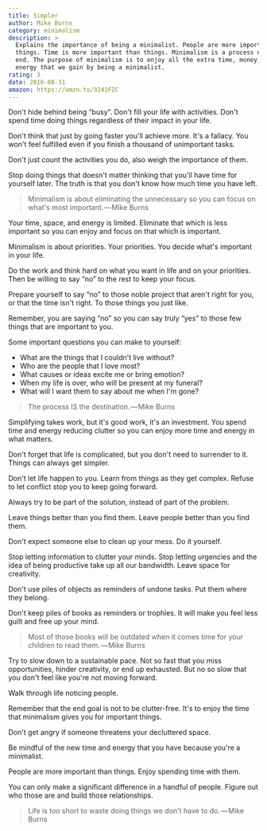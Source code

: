 ```yaml
---
title: Simpler
author: Mike Burns
category: minimalism
description: >
  Explains the importance of being a minimalist. People are more important than
  things. Time is more important than things. Minimalism is a process not an
  end. The purpose of minimalism is to enjoy all the extra time, money, and
  energy that we gain by being a minimalist.
rating: 3
date: 2016-08-31
amazon: https://amzn.to/3241FZC
---
```


Don't hide behind being “busy”. Don't fill your life with activities. Don't
spend time doing things regardless of their impact in your life.

Don't think that just by going faster you'll achieve more. It's a fallacy. You
won't feel fulfilled even if you finish a thousand of unimportant tasks.

Don't just count the activities you do, also weigh the importance of them.

Stop doing things that doesn't matter thinking that you'll have time for
yourself later. The truth is that you don't know how much time you have left.

> Minimalism is about eliminating the unnecessary so you can focus on what's
> most important. — Mike Burns

Your time, space, and energy is limited. Eliminate that which is less important
so you can enjoy and focus on that which is important.

Minimalism is about priorities. Your priorities. You decide what's important in
your life.

Do the work and think hard on what you want in life and on your priorities. Then
be willing to say “no” to the rest to keep your focus.

Prepare yourself to say “no” to those noble project that aren't right for you,
or that the time isn't right. To those things you just like.

Remember, you are saying “no” so you can say truly “yes” to those few things
that are important to you.

Some important questions you can make to yourself:

* What are the things that I couldn't live without?
* Who are the people that I love most?
* What causes or ideas excite me or bring emotion?
* When my life is over, who will be present at my funeral?
* What will I want them to say about me when I'm gone?

> The process IS the destination. — Mike Burns

Simplifying takes work, but it's good work, it's an investment. You spend time
and energy reducing clutter so you can enjoy more time and energy in what
matters.

Don't forget that life is complicated, but you don't need to surrender to it.
Things can always get simpler.

Don't let life happen to you. Learn from things as they get complex. Refuse to
let conflict stop you to keep going forward.

Always try to be part of the solution, instead of part of the problem.

Leave things better than you find them. Leave people better than you find them.

Don't expect someone else to clean up your mess. Do it yourself.

Stop letting information to clutter your minds. Stop letting urgencies and the
idea of being productive take up all our bandwidth. Leave space for creativity.

Don't use piles of objects as reminders of undone tasks. Put them where they
belong.

Don't keep piles of books as reminders or trophies. It will make you feel less
guilt and free up your mind.

> Most of those books will be outdated when it comes time for your children to
> read them. — Mike Burns

Try to slow down to a sustainable pace. Not so fast that you miss opportunities,
hinder creativity, or end up exhausted. But no so slow that you don't feel like
you're not moving forward.

Walk through life noticing people.

Remember that the end goal is not to be clutter-free. It's to enjoy the time
that minimalism gives you for important things.

Don't get angry if someone threatens your decluttered space.

Be mindful of the new time and energy that you have because you're a minimalist.

People are more important than things. Enjoy spending time with them.

You can only make a significant difference in a handful of people. Figure out
who those are and build those relationships.

> Life is too short to waste doing things we don't have to do. — Mike Burns
